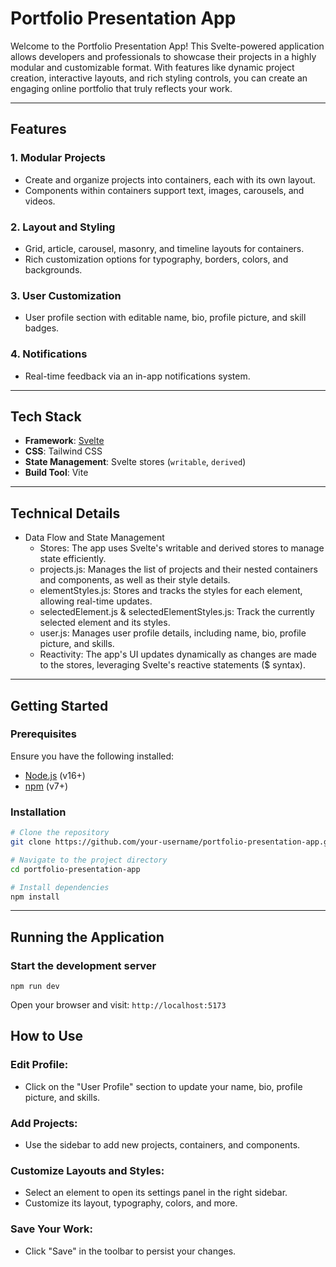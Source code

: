 # Portfolio Presentation App

Welcome to the Portfolio Presentation App! This Svelte-powered application allows developers and professionals to showcase their projects in a highly modular and customizable format. With features like dynamic project creation, interactive layouts, and rich styling controls, you can create an engaging online portfolio that truly reflects your work.

---

## **Features**

### **1. Modular Projects**
- Create and organize projects into containers, each with its own layout.
- Components within containers support text, images, carousels, and videos.

### **2. Layout and Styling**
- Grid, article, carousel, masonry, and timeline layouts for containers.
- Rich customization options for typography, borders, colors, and backgrounds.

### **3. User Customization**
- User profile section with editable name, bio, profile picture, and skill badges.

### **4. Notifications**
- Real-time feedback via an in-app notifications system.

---

## **Tech Stack**

- **Framework**: [Svelte](https://svelte.dev/)
- **CSS**: Tailwind CSS
- **State Management**: Svelte stores (`writable`, `derived`)
- **Build Tool**: Vite

---

## **Technical Details** 
- Data Flow and State Management
    - Stores: The app uses Svelte's writable and derived stores to manage state efficiently.
    - projects.js: Manages the list of projects and their nested containers and components, as well as their style details.
    - elementStyles.js: Stores and tracks the styles for each element, allowing real-time updates.
    - selectedElement.js & selectedElementStyles.js: Track the currently selected element and its styles.
    - user.js: Manages user profile details, including name, bio, profile picture, and skills.
    - Reactivity: The app's UI updates dynamically as changes are made to the stores, leveraging Svelte's reactive statements ($ syntax).


---

## **Getting Started** 

### **Prerequisites**

Ensure you have the following installed:
- [Node.js](https://nodejs.org/) (v16+)
- [npm](https://www.npmjs.com/) (v7+)

### **Installation**

```bash
# Clone the repository
git clone https://github.com/your-username/portfolio-presentation-app.git

# Navigate to the project directory
cd portfolio-presentation-app

# Install dependencies
npm install
```

---


## **Running the Application** 
### Start the development server
```npm run dev```

Open your browser and visit: ```http://localhost:5173```

## How to Use
### Edit Profile:
- Click on the "User Profile" section to update your name, bio, profile picture, and skills.

### Add Projects:
- Use the sidebar to add new projects, containers, and components.

### Customize Layouts and Styles:
- Select an element to open its settings panel in the right sidebar.
- Customize its layout, typography, colors, and more.

### Save Your Work:

- Click "Save" in the toolbar to persist your changes.